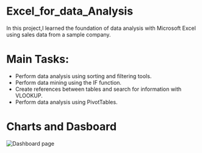 # Excel_for_data_Analysis

In this project,I learned the foundation of data analysis with Microsoft Excel using sales data from a sample company.

# Main Tasks:

* Perform data analysis using sorting and filtering tools.
* Perform data mining using the IF function.
* Create references between tables and search for information with VLOOKUP.
* Perform data analysis using PivotTables.

# Charts and Dasboard 
![Dashboard page](dashboar.png)
